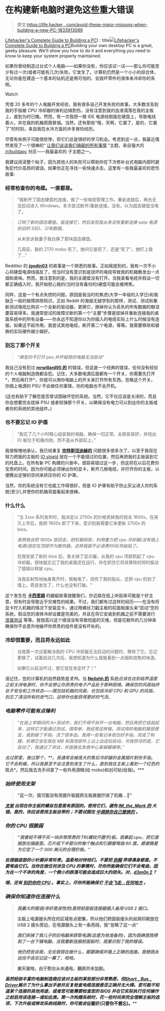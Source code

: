 # 在构建新电脑时避免这些重大错误

> 原文:[https://life hacker . com/avoid-these-major-missons-when-building-a-new-PC-1833913089](https://lifehacker.com/avoid-these-major-mistakes-when-building-a-new-pc-1833913089)

[Lifehacker's Complete Guide to Building a PC](https://pcbuild.kinja.com)) : title[![](../Images/044fbadc98edfd613c34b7c809fe4420.png)](https://pcbuild.kinja.com)[Lifehacker's Complete Guide to Building a PC](https://pcbuild.kinja.com)Building your own desktop PC is a great, geeky pleasure. We'll show you how to do it and everything you need to know to keep your system properly maintained.

如果你曾经制造过台式个人电脑——如果你没有，你应该试一试——那么你可能至少有过一次(或者可能有几次)失败。它发生了。计算机仍然是一个小小的综合体，无论你是在建造一个基本的钻机还是用可怕的、会毁坏零件的液体来冷却你的系统。

Watch

凭借 20 多年的个人电脑开发经验，我有很多自己开发失败的故事。大多数涉及到我的手指被 CPU 冷却器的锋利边缘割伤，没有注意到我的血液滴落在我的主板上，直到为时已晚。然而，有一次我把一根 IDE 电源线倒插在硬盘上，导致电线着火，并在我的机箱周围冒烟。当然，还有那些“哦，天啊，它漏了，是的，它漏了”的时刻，来自我在水冷方面的许多冒险经历。

尽管有些例子可能很悲惨，但它们总是很好的学习机会。考虑到这一点，我最近偶然发现了一个很棒的“ [让我们谈谈我们搞砸的所有事情](https://www.reddit.com/r/buildapc/comments/aj1bsl/what_is_the_dumbest_thing_you_have_done_during_a/) ”主题，来自强大的 [/r/buildapc](https://www.reddit.com/r/buildapc/) 社区——我最喜欢的 子主题之一。

我建议阅读整个帖子，因为其他人的失败可以帮助你在下次修补台式电脑内部时避免犯代价高昂的错误。如果你正在寻找一些快速点击，这里有一些我最喜欢的悲伤故事:

### 经常检查你的电缆。一直都是。

> “我断开了固态硬盘的连接，做了一些电缆管理工作。重新连接后，再也无法启动进入 Windows。多次尝试断开/重新连接。没有。以为固态硬盘没电了。

> *订购了新的固态硬盘。我连接它，然后发现我从来没有重新连接 sata 电源到旧的 SSD，只有数据。*
> 
> 从未告诉我妻子我白换了那块固态硬盘。
> 
> 几周前，我的 Z170 mobo 死了。她问它是死了，还是“死了”。她盯上我了..."

Redditor 的 [**jgodin03**](https://www.reddit.com/r/buildapc/comments/aj1bsl/what_is_the_dumbest_thing_you_have_done_during_a/eerw8gr/) 的故事是一个熟悉的故事。正如我提到的，我有一次不小心将硬盘电源线插反了，但当时没有意识到是烧坏的电缆导致我的机箱散发出一点烟和臭味。然而，我注意到的是，我的主硬盘没有打开。当我查看电缆并假设一切都正确插入时，我开始担心我的(当时没有备份的)硬盘可能会被烤焦。

同样，这是一个有点失控的问题，原因是我当时的焦虑(大学一年级的入学日)和我缺乏一般的故障排除知识。正如 Reddit 的海报无疑学到的那样，测试、测试和重新测试电缆比购买一个全新的驱动器，更换它，擦掉你认为丢失的所有数据的眼泪要容易得多。我通常尝试的故障诊断的第一个“主要”步骤是拔掉并重新连接我的桌面系统中的所有设备——你永远不知道你以为你插入的电缆实际上什么时候没有连接。如果这不起作用，我尝试其他电缆，断开第二个电源，等等。我需要移除和替换的实际硬件越少越好。

### 别忘了那个开关

> *“典型的不打开 psu 并怀疑我的电脑无法启动”*

我自己没有犯过 [**mrwillard95 的**](https://www.reddit.com/r/buildapc/comments/aj1bsl/what_is_the_dumbest_thing_you_have_done_during_a/ees8cbz/) 的错误，但这是一个经典的错误，任何没有经验的个人电脑制造商都会犯。记住，大多数电源后面都有一个开关，你需要先打开*，然后再打开*，你就可以用你电脑上的开关来打开所有东西。忽略这个开关，你插上电源的 PSU 不会做任何事情，你的电脑也不会开机。

(这也有助于了解您是否曾试图破坏您的系统。当然，它不仅应该是关闭的，而且你会想要完全拔掉 PSU 或者轻弹那个开关，以确保没有电力可以到达你的主板或者你的系统的其他组件。)

### 也不要忘记 IO 护盾

> “我花了几个小时精心组装我的电脑，确保一切正常。全部安装好，并找出 IO 板位于机箱内侧，而不是从外部扣上。”

我很惭愧地承认，我已经重复 [**坎特斯坦迪赫的**](https://www.reddit.com/r/buildapc/comments/aj1bsl/what_is_the_dumbest_thing_you_have_done_during_a/ees34xd/) 问题很多很多次了。以至于我现在努力把我的主板的 [IO shield](https://images-na.ssl-images-amazon.com/images/I/41kd-7aXJML.jpg) 放在一个不能错过的位置，然后再把我的主板装到它的托盘上。在所有新 PC 构建的兴奋中，很容易错过这一步，但这将在以后花费你宝贵的时间，因为你可能必须弹出你的显卡，断开几根电缆，并拧开你的主板，以便腾出足够的空间来挤压你的 IO 护罩。

当然，你的系统没有它也能工作得很好，但是 IO 护罩有助于防止灰尘进入你的系统(至少),并使你的机箱背面看起来很棒。

### 什么什么

> “当 2xxx 系列发布时，我决定以 2700x 的价格卖掉我的锐龙 1600x。在易贝上市后，我把 1600x 卸了下来，意识到我需要它来更新 2700x 的 bios。
> 
> *我想我会把 1600x 放回去，把机箱侧放，利用重力把 cpu 冷却器(没有插上电源)固定在顶部作为散热器，这样我就不必浪费时间/热粘贴了。*
> 
> 在我安装了新的 bios 后，我关掉了显示器，从我的 cpu 顶部抓起了 cpu 冷却器，很快就忘记了我的桌面还在运行，并在抓住它将其移除的同时扳动了插销以释放 cpu。
> 
> 当我反射性地抽身离开时，我触电了，烧伤了我的指尖，还把 cpu 扔到了墙上。奇迹发生了，什么也没有打破。"

这个发生在 [**卡西里姆**](https://www.reddit.com/r/buildapc/comments/aj1bsl/what_is_the_dumbest_thing_you_have_done_during_a/eeskucy/) 的龌龊故事提醒我们，抄近路在纸上听起来可能是个好主意，但有时会导致近乎灾难性的结果。不过，我们都有过这样的经历——在没有将显卡拧入机箱的情况下安装显卡，通过用螺丝刀戳主板的前面板接头来“启动”您的系统，假设您的液体冷却设置是完美的，并且在将它安装到机箱之前不需要进行 [泄漏测试](https://www.reddit.com/r/buildapc/comments/aj1bsl/what_is_the_dumbest_thing_you_have_done_during_a/eesehzs/) 等等。我很高兴这个错误没有导致彻底的灾难，但是花额外的几分钟来确保你不会意外地破坏你昂贵的组件是没有坏处的。

### 冷却很重要，而且将永远如此

> 当我第一次试着解决我的 CPU 冷却器无法启动的问题时，移除了它。忘记更换了，试着启动几次后，我想知道为什么我能看到一点烟和烧焦的味道。
> 
> 如果它以前没坏过，那它现在肯定坏了！"

请记住，您的计算机的自然趋势是*变热*。当 [**Neilshh 的**](https://www.reddit.com/r/buildapc/comments/aj1bsl/what_is_the_dumbest_thing_you_have_done_during_a/ees4uv8/) 系统*应该在达到临界温度之前关闭电源时，你不会想让你昂贵的电子产品处于那种困境。确保您的风扇始终处于安全和工作状态——既包括机箱的风扇，也包括冷却 CPU 和 GPU 的风扇。别忘了清洁所有的进气口，这样你也能获得更好的气流。*

### *电脑零件可能有点锋利*

> *“在我上学期间的 A+测试中，我们不得不拆开一台电脑，然后再把它组装起来，这样它才能通过测试。很简单，我经常这样做。测试用的电脑机箱很便宜，我割破了手指，流了很多血。我用一些笔记本纸包好手指，完成了构建，祈祷它会在我在 MB 和其他部件上沾上血迹后启动。令我惊讶的是，它启动了，我通过了测试，并直接去急救中心拿蝴蝶绷带。”*

*去过那里，做过那个，[](https://www.reddit.com/r/buildapc/comments/aj1bsl/what_is_the_dumbest_thing_you_have_done_during_a/ees4k4d/)**。我通常会被庞大的售后冷却器的金属翅片割伤手指。它不会刺痛，所以我甚至不会注意到发生了什么，直到我在主板上看到一个红色的*斑点*。然后我去洗手间拿了一些外用酒精(给 mobo)和创可贴(给我)。***

### ***始终使用支架***

> ****“这一次，我可能没有用提升板就把主板直接拧进了机箱...😬"****

***[支架](https://images-na.ssl-images-amazon.com/images/I/71eGHclyZdL._SL1500_.jpg) 出现在你主板的螺丝包里是有原因的。使用它们，避免 [**IM_the_Mark 的**](https://www.reddit.com/r/buildapc/comments/aj1bsl/what_is_the_dumbest_thing_you_have_done_during_a/ees0h6f/) 大错。是的，你应该使用主板自带的；不要试图在 [中调换你自己替换的](https://www.reddit.com/r/buildapc/comments/aj1bsl/what_is_the_dumbest_thing_you_have_done_during_a/eesrbeg/) 。***

### ***你的 CPU 很脆弱***

> ***“我曾经不得不买一块非常昂贵的 TR(螺纹开膛手)板。我拿起 cpu，把它直接放在插座里。芯片组下半部分的每个触点和引脚都弯曲 90 度。感谢微星为它定了一个 300 美元的合理价格。”***

***处理器底部的小针脚非常珍贵。温柔地对待他们。不要把 [热糊](https://www.reddit.com/r/buildapc/comments/aj1bsl/what_is_the_dumbest_thing_you_have_done_during_a/eetb5gj/) 弄得满身都是。不要弯曲它们。当你在做任何涉及 CPU 的事情时，尽你所能确保它们不会弯曲，因为在一个不幸的角度，一个微小的跌落可能会造成巨大的损失。对，[**d3m0n 2**](https://www.reddit.com/r/buildapc/comments/aj1bsl/what_is_the_dumbest_thing_you_have_done_during_a/ees6l2k/)？***

***哦，还有 [别扔你的 CPU](https://www.reddit.com/r/buildapc/comments/aj1bsl/what_is_the_dumbest_thing_you_have_done_during_a/eerwlo0/) 。事实上，尽你所能确保它 [不会飞走...任何地方](https://www.reddit.com/r/buildapc/comments/aj1bsl/what_is_the_dumbest_thing_you_have_done_during_a/eesbls6/) 。***

### ***确保你知道你在连接什么***

> ***我最大的错误(幸好是良性的)是将前面板连接器插入备用 USB 2 接口。***
> 
> ****主板上电源接头所在的区域有点密集，所以他们把面板接头的丝网印刷放在 USB 2 接头旁边，在电源接头上有一条亮线，我“忽略了这一点”****
> 
> ***我们拆掉了我儿子的旧电脑来获取电源(这是为他准备的)，因为我确信我得到了一台下铺电脑，当我重新连接前面板时，我意识到了我的错误。***
> 
> ***他仍然告诉我，无论我现在做什么，都要确保并插上正确的连接。我想我永远也不会忘记这一幕了，哈哈。***
> 
> ****谢天谢地，由于割台从未通电，磨损并未加剧。****

***虽然经验丰富的电脑制造商应该对主板的某些部分非常熟悉，但[**Short _ Bus _ Driver**](https://www.reddit.com/r/buildapc/comments/aj1bsl/what_is_the_dumbest_thing_you_have_done_during_a/ees1fxa/)展示了为什么拿出手册并反复检查电缆连接是否正确并无大碍。您可能不知道某个连接的其他用途，或者您可能需要检查您的 BIOS 并在它实际执行任何操作之前启用该连接—诸如此类。第一次构建系统时，花一些时间来完全理解主板的选项，下次升级或修改系统线路时，你可能会*设置好(只要你不健忘)。****
